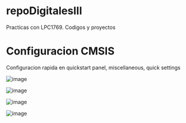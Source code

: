 # repoDigitalesIII
Practicas con LPC1769. Codigos y proyectos

# Configuracion CMSIS
Configuracion rapida en quickstart panel, miscellaneous, quick settings

![image](https://user-images.githubusercontent.com/71902823/134267160-81a15f2a-89d1-477c-807b-51fabe971c16.png)

![image](https://user-images.githubusercontent.com/71902823/134266875-d5c9ab2e-f715-417b-86f5-ea12b2dc0d4d.png)

![image](https://user-images.githubusercontent.com/71902823/134267075-d8c612e1-3f73-4261-89f0-211eabd98516.png)

![image](https://user-images.githubusercontent.com/71902823/134267118-2981da68-16e8-4db2-a461-ef248366263d.png)

